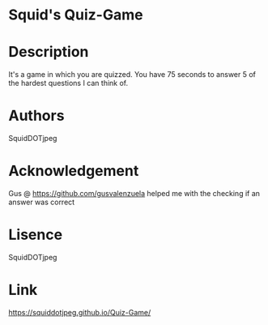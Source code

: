 # Squid's Quiz-Game

# Description
It's a game in which you are quizzed. You have 75 seconds to answer 5 of the hardest questions I can think of.

# Authors
SquidDOTjpeg

# Acknowledgement
Gus @ https://github.com/gusvalenzuela helped me with the checking if an answer was correct

# Lisence
SquidDOTjpeg

# Link

https://squiddotjpeg.github.io/Quiz-Game/

